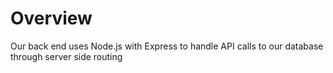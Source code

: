 # Overview

Our back end uses Node.js with Express to handle API calls to our database through server side routing
